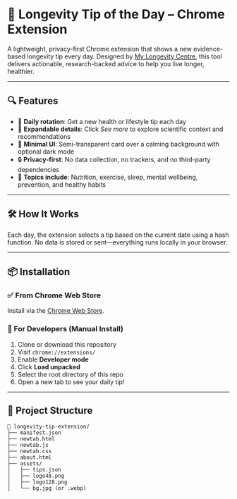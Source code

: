 # 🧬 Longevity Tip of the Day – Chrome Extension

A lightweight, privacy-first Chrome extension that shows a new evidence-based longevity tip every day. Designed by [My Longevity Centre](https://mylongevitycentre.co.uk), this tool delivers actionable, research-backed advice to help you live longer, healthier.

---

## 🔍 Features

- 🥦 **Daily rotation**: Get a new health or lifestyle tip each day
- 📖 **Expandable details**: Click *See more* to explore scientific context and recommendations
- 🎨 **Minimal UI**: Semi-transparent card over a calming background with optional dark mode
- 🔒 **Privacy-first**: No data collection, no trackers, and no third-party dependencies
- 🧘 **Topics include**: Nutrition, exercise, sleep, mental wellbeing, prevention, and healthy habits

---

## 🛠 How It Works

Each day, the extension selects a tip based on the current date using a hash function. No data is stored or sent—everything runs locally in your browser.

---

## 📦 Installation

### ✅ From Chrome Web Store
Install via the [Chrome Web Store](https://chrome.google.com/webstore/detail/your-extension-id).

### 🧪 For Developers (Manual Install)
1. Clone or download this repository  
2. Visit `chrome://extensions/`  
3. Enable **Developer mode**  
4. Click **Load unpacked**  
5. Select the root directory of this repo  
6. Open a new tab to see your daily tip!

---

## 📁 Project Structure

```text
📂 longevity-tip-extension/
├── manifest.json
├── newtab.html
├── newtab.js
├── newtab.css
├── about.html
├── assets/
│   ├── tips.json
│   ├── logo48.png
│   ├── logo128.png
│   └── bg.jpg (or .webp)
